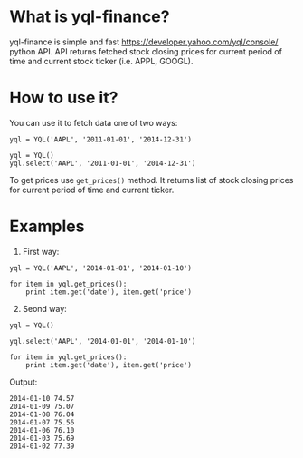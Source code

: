 What is yql-finance?
===========
yql-finance is simple and fast https://developer.yahoo.com/yql/console/ python API.
    API returns fetched stock closing prices for current period of time and current stock ticker (i.e. APPL, GOOGL).

How to use it?
==============
You can use it to fetch data one of two ways:

```yql = YQL('AAPL', '2011-01-01', '2014-12-31')```
```
yql = YQL()
yql.select('AAPL', '2011-01-01', '2014-12-31')
```

To get prices use `get_prices()` method. It returns list of stock closing prices for current period of time
and current ticker.

Examples
===============

1. First way:
```
yql = YQL('AAPL', '2014-01-01', '2014-01-10')

for item in yql.get_prices():
    print item.get('date'), item.get('price')
```
2. Seond way:
```
yql = YQL()

yql.select('AAPL', '2014-01-01', '2014-01-10')

for item in yql.get_prices():
    print item.get('date'), item.get('price')
```
Output:
```
2014-01-10 74.57
2014-01-09 75.07
2014-01-08 76.04
2014-01-07 75.56
2014-01-06 76.10
2014-01-03 75.69
2014-01-02 77.39
```
